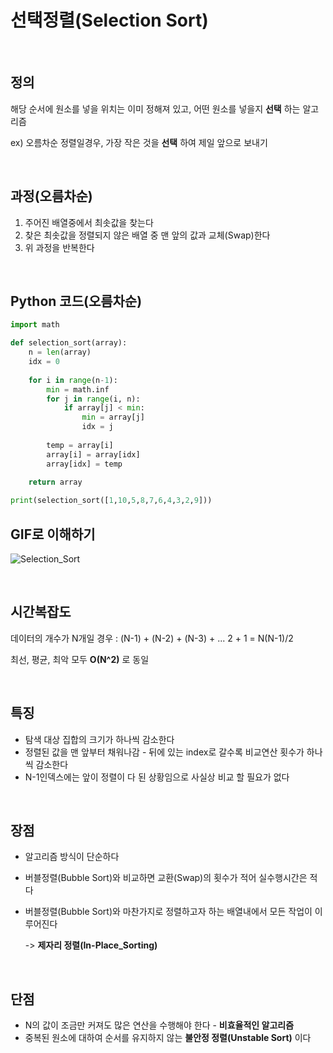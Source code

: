 # 선택정렬(Selection Sort) 

<br>

## 정의 
해당 순서에 원소를 넣을 위치는 이미 정해져 있고, 어떤 원소를 넣을지 **선택** 하는 알고리즘

ex) 오름차순 정렬일경우, 가장 작은 것을 **선택** 하여 제일 앞으로 보내기

<br>

## 과정(오름차순)
1. 주어진 배열중에서 최솟값을 찾는다
2. 찾은 최솟값을 정렬되지 않은 배열 중 맨 앞의 값과 교체(Swap)한다
3. 위 과정을 반복한다

<br>

## Python 코드(오름차순)
```python
import math

def selection_sort(array):
    n = len(array)
    idx = 0
    
    for i in range(n-1):
        min = math.inf
        for j in range(i, n):
            if array[j] < min:
                min = array[j]
                idx = j
                
        temp = array[i]
        array[i] = array[idx]
        array[idx] = temp
        
    return array

print(selection_sort([1,10,5,8,7,6,4,3,2,9]))
```

## GIF로 이해하기
![Selection_Sort](https://user-images.githubusercontent.com/48934537/77140569-612e2a00-6abd-11ea-9a83-450425f9eab2.gif)

<br>

## 시간복잡도
데이터의 개수가 N개일 경우 : (N-1) + (N-2) + (N-3) + ... 2 + 1 = N(N-1)/2

최선, 평균, 최악 모두 **O(N^2)** 로 동일

<br>

## 특징
- 탐색 대상 집합의 크기가 하나씩 감소한다
- 정렬된 값을 맨 앞부터 채워나감 - 뒤에 있는 index로 갈수록 비교연산 횟수가 하나씩 감소한다
- N-1인덱스에는 앞이 정렬이 다 된 상황임으로 사실상 비교 할 필요가 없다

<br>

## 장점
- 알고리즘 방식이 단순하다
- 버블정렬(Bubble Sort)와 비교하면 교환(Swap)의 횟수가 적어 실수행시간은 적다
- 버블정렬(Bubble Sort)와 마찬가지로 정렬하고자 하는 배열내에서 모든 작업이 이루어진다

  -> **제자리 정렬(In-Place_Sorting)**

<br>

## 단점
- N의 값이 조금만 커져도 많은 연산을 수행해야 한다 - **비효율적인 알고리즘**
- 중복된 원소에 대하여 순서를 유지하지 않는 **불안정 정렬(Unstable Sort)** 이다
